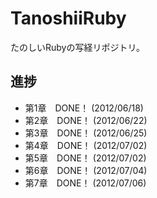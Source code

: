 TanoshiiRuby
============
たのしいRubyの写経リポジトリ。

進捗
-----------
 * 第1章　DONE！ (2012/06/18)
 * 第2章　DONE！ (2012/06/22)
 * 第3章　DONE！ (2012/06/25)
 * 第4章　DONE！ (2012/07/02)
 * 第5章　DONE！ (2012/07/02)
 * 第6章　DONE！ (2012/07/04)
 * 第7章　DONE！ (2012/07/06)

